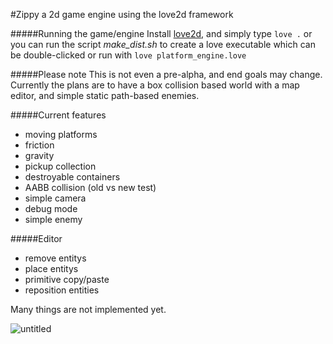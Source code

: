 #Zippy
a 2d game engine using the love2d framework

#####Running the game/engine
Install [love2d](https://love2d.org/), and simply type
`love .` or you can run the script *make_dist.sh* to create a love executable which can be double-clicked or run with `love platform_engine.love`

#####Please note
This is not even a pre-alpha, and end goals may change. Currently the plans are to have a box collision based world with a map editor, and simple static path-based enemies.

#####Current features
* moving platforms
* friction
* gravity
* pickup collection
* destroyable containers
* AABB collision (old vs new test)
* simple camera
* debug mode
* simple enemy

#####Editor
* remove entitys
* place entitys
* primitive copy/paste
* reposition entities

Many things are not implemented yet.

![untitled](https://cloud.githubusercontent.com/assets/1535179/10348334/5e7493d8-6d30-11e5-9e34-efd04eccbfcc.png)


